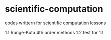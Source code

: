 # scientific-computation
codes writtern for scientific computation lessons

1.1 Runge-Kuta 4th order methods
1.2 test for 1.1

